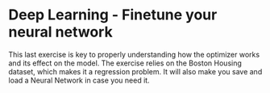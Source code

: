 # Deep Learning - Finetune your neural network

This last exercise is key to properly understanding how the optimizer works and its effect on the model.
The exercise relies on the Boston Housing dataset, which makes it a regression problem. It will also make you save and load a Neural Network in case you need it.
